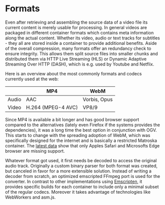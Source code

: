 # Formats

Even after retrieving and assembling the source data of a video file its current content is merely usable for processing. In general videos are packaged in different container formats which contains meta information along the actual content. Whether its video, audio or text tracks for subtitles - they all are stored inside a container to provide additional benefits. Aside of the overall compression, many formats offer an redundancy check to ensure integrity. This allows them split source files into smaller chunks and distributed them via HTTP Live Streaming (HLS) or Dynamic Adaptive Streaming Over HTTP (DASH), which is e.g. used by Youtube and Netflix.

Here is an overview about the most commonly formats and codecs currently used at the web:

|       | MP4                   | WebM          |
| --    | --                    | --            |
| Audio | AAC                   | Vorbis, Opus  |
| Video | H.264 (MPEG-4 AVC)    | VP8/9         |

Since MP4 is available a bit longer and has good browser support compared to the alternatives (lately even Firefox if the systems provides the dependencies), it was a long time the best option in conjunction with OGV. This starts to change with the spreading adoption of WebM, which was specifically designed for the internet and is basically a restricted Matroska container. The [latest data](http://caniuse.com/#feat=webm) show that only Apples Safari and Microsofts Edge browser are missing support.

Whatever format got used, it first needs be decoded to access the original audio track. Originally a custom binary parser for both format was created, but canceled in favor for a more extensible solution. Instead of writing a decoder from scratch, an optimized emscripted FFmpeg port is used for the converter. In contrast to other implementations using [Emscripten](http://kripken.github.io/emscripten-site/), it provides specific builds for each container to include only a minimal subset of the regular codecs. Moreover it takes advantage of technologies like WebWorkers and asm.js.